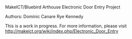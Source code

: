 MakeICT/Bluebird Arthouse Electronic Door Entry Project

Authors:
	Dominic Canare
	Rye Kennedy

This is a work in progress. For more information, please visit http://makeict.org/wiki/index.php/Electronic_Door_Entry


